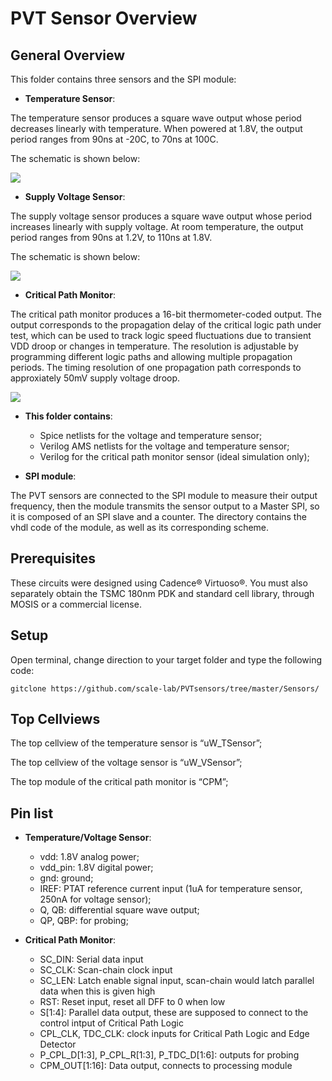 # PVT Sensor Overview

## General Overview

This folder contains three sensors and the SPI module: 

- __Temperature Sensor__:

The temperature sensor produces a square wave output whose period decreases linearly with temperature. When powered at 1.8V, the output period ranges from 90ns at -20C, to 70ns at 100C.

The schematic is shown below:


![](https://github.com/scale-lab/PVTsensors/blob/master/Sensors/Images/uW_TSensor.JPG)


- __Supply Voltage Sensor__:

The supply voltage sensor produces a square wave output whose period increases linearly with supply voltage. At room temperature, the output period ranges from 90ns at 1.2V, to 110ns at 1.8V.

The schematic is shown below:


![](https://github.com/scale-lab/PVTsensors/blob/master/Sensors/Images/uW_VSensor.JPG)


- __Critical Path Monitor__:

The critical path monitor produces a 16-bit thermometer-coded output. The output corresponds to the propagation delay of the critical logic path under test, which can be used to track logic speed fluctuations due to transient VDD droop or changes in temperature. The resolution is adjustable by programming different logic paths and allowing multiple propagation periods. The timing resolution of one propagation path corresponds to approxiately 50mV supply voltage droop.

![](https://github.com/scale-lab/PVTsensors/blob/master/Sensors/Images/CPM_Sch_WhBG.png)

- __This folder contains__:
    - Spice netlists for the voltage and temperature sensor;
    - Verilog AMS netlists for the voltage and temperature sensor;
    - Verilog for the critical path monitor sensor (ideal simulation only);


- __SPI module__:

The PVT sensors are connected to the SPI module to measure their output frequency, then the module transmits the sensor output to a Master SPI, so it is composed of an SPI slave and a counter. The directory contains the vhdl code of the module, as well as its corresponding scheme. 





## Prerequisites

These circuits were designed using Cadence® Virtuoso®. You must also separately obtain the TSMC 180nm PDK and standard cell library, through MOSIS or a commercial license.

## Setup

Open terminal, change direction to your target folder and type the following code:

```
gitclone https://github.com/scale-lab/PVTsensors/tree/master/Sensors/
```

## Top Cellviews

The top cellview of the temperature sensor is “uW_TSensor”;

The top cellview of the voltage sensor is “uW_VSensor”;

The top module of the critical path monitor is “CPM”;

## Pin list
- __Temperature/Voltage Sensor__:
  - vdd: 1.8V analog power;
  - vdd_pin: 1.8V digital power;
  - gnd: ground;
  - IREF: PTAT reference current input (1uA for temperature sensor, 250nA for voltage sensor);
  - Q, QB: differential square wave output;
  - QP, QBP: for probing;
  
- __Critical Path Monitor__: 
  - SC_DIN: Serial data input
  - SC_CLK: Scan-chain clock input
  - SC_LEN: Latch enable signal input, scan-chain would latch parallel data when this is given high
  - RST: Reset input, reset all DFF to 0 when low
  - S[1:4]: Parallel data output, these are supposed to connect to the control intput of Critical Path Logic
  - CPL_CLK, TDC_CLK: clock inputs for Critical Path Logic and Edge Detector
  - P_CPL_D[1:3], P_CPL_R[1:3], P_TDC_D[1:6]: outputs for probing
  - CPM_OUT[1:16]: Data output, connects to processing module

